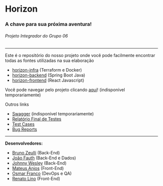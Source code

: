# Horizon
### A chave para sua próxima aventura!
###### Projeto Integrador do Grupo 06

---

Este é o repositório do nosso projeto onde você pode facilmente encontrar todas as fontes utilizadas na sua elaboração

* [horizon-infra](https://github.com/osmarfranco/horizon/tree/main/horizon-infra) (Terraform e Docker)
* [horizon-backend](https://github.com/osmarfranco/horizon/tree/main/horizon-backend) (Spring Boot Java)
* [horizon-frontend](https://github.com/osmarfranco/horizon/tree/main/horizon-frontend) (React Javascript)

Você pode navegar pelo projeto clicando [aqui](http://horizoncars.com.br/)! (indisponível temporariamente)

Outros links

* [Swagger](http://ec2-18-229-147-136.sa-east-1.compute.amazonaws.com:8080/swagger-ui/index.html) (indisponível temporariamente)
* [Relatório Final de Testes](https://docs.google.com/spreadsheets/d/1sVgvjnpQ6xAU1j4CorqKPzAoVLyUgqG8A-dkysGH5Ls/edit?usp=sharing)
* [Test Cases](https://docs.google.com/spreadsheets/d/1onmnajh2VOEMkwpNQWddrUdWIDQUd2aScGfDeD8mVA4/edit?usp=sharing)
* [Bug Reports](https://docs.google.com/spreadsheets/d/16v_D9GjAOWFQHdLJf3gSJQRk74l_Eip-YglRs39nxxM/edit?usp=sharing)
 
---

**Desenvolvedores:**

* [Bruno Zeulli](https://www.linkedin.com/in/brunozeulli/) (Back-End)
* [João Fauth](https://www.linkedin.com/in/jo%C3%A3o-fauth-62b961223/) (Back-End e Dados)
* [Johnny Wesley](https://www.linkedin.com/in/johnny-wesley-contact/) (Back-End)
* [Mateus Anjos](https://www.linkedin.com/in/mateus-anjosdefaria/) (Front-End)
* [Osmar Franco](https://www.linkedin.com/in/osmarfranco/) (DevOps e QA)
* [Renato Lino](https://www.linkedin.com/in/renatolinobarros/) (Front-End)
